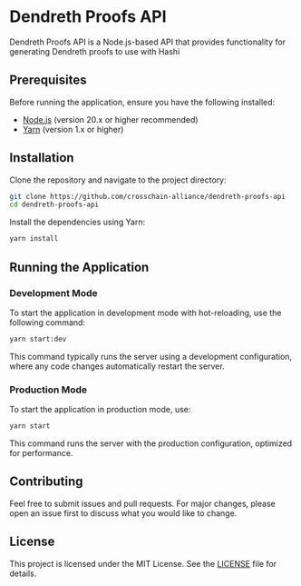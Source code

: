 # Dendreth Proofs API

Dendreth Proofs API is a Node.js-based API that provides functionality for generating Dendreth proofs to use with Hashi

## Prerequisites

Before running the application, ensure you have the following installed:

- [Node.js](https://nodejs.org/) (version 20.x or higher recommended)
- [Yarn](https://yarnpkg.com/) (version 1.x or higher)

## Installation

Clone the repository and navigate to the project directory:

```bash
git clone https://github.com/crosschain-alliance/dendreth-proofs-api
cd dendreth-proofs-api
```

Install the dependencies using Yarn:

```bash
yarn install
```

## Running the Application

### Development Mode

To start the application in development mode with hot-reloading, use the following command:

```bash
yarn start:dev
```

This command typically runs the server using a development configuration, where any code changes automatically restart the server.

### Production Mode

To start the application in production mode, use:

```bash
yarn start
```

This command runs the server with the production configuration, optimized for performance.

## Contributing

Feel free to submit issues and pull requests. For major changes, please open an issue first to discuss what you would like to change.

## License

This project is licensed under the MIT License. See the [LICENSE](LICENSE) file for details.